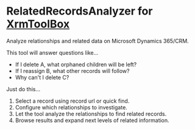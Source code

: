 # RelatedRecordsAnalyzer for [XrmToolBox](http://www.xrmtoolbox.com)

Analyze relationships and related data on Microsoft Dynamics 365/CRM.

This tool will answer questions like...

* If I delete A, what orphaned children will be left?
* If I reassign B, what other records will follow?
* Why can't I delete C?

Just do this...

1. Select a record using record url or quick find.
2. Configure which relationships to investigate.
3. Let the tool analyze the relationships to find related records.
4. Browse results and expand next levels of related information.
